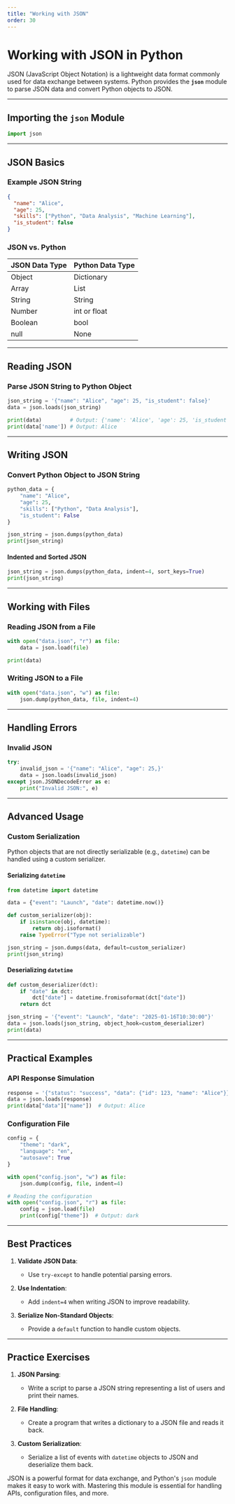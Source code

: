 ```yaml
---
title: "Working with JSON"
order: 30
---
```


# Working with JSON in Python

JSON (JavaScript Object Notation) is a lightweight data format commonly used for data exchange between systems. Python provides the **`json`** module to parse JSON data and convert Python objects to JSON.

---

## Importing the `json` Module
```python
import json
```

---

## JSON Basics

### Example JSON String
```json
{
  "name": "Alice",
  "age": 25,
  "skills": ["Python", "Data Analysis", "Machine Learning"],
  "is_student": false
}
```

### JSON vs. Python

| JSON Data Type | Python Data Type |
|----------------|------------------|
| Object         | Dictionary       |
| Array          | List             |
| String         | String           |
| Number         | int or float     |
| Boolean        | bool             |
| null           | None             |

---

## Reading JSON

### Parse JSON String to Python Object
```python
json_string = '{"name": "Alice", "age": 25, "is_student": false}'
data = json.loads(json_string)

print(data)         # Output: {'name': 'Alice', 'age': 25, 'is_student': False}
print(data['name']) # Output: Alice
```

---

## Writing JSON

### Convert Python Object to JSON String
```python
python_data = {
    "name": "Alice",
    "age": 25,
    "skills": ["Python", "Data Analysis"],
    "is_student": False
}

json_string = json.dumps(python_data)
print(json_string)
```

#### Indented and Sorted JSON
```python
json_string = json.dumps(python_data, indent=4, sort_keys=True)
print(json_string)
```

---

## Working with Files

### Reading JSON from a File
```python
with open("data.json", "r") as file:
    data = json.load(file)

print(data)
```

### Writing JSON to a File
```python
with open("data.json", "w") as file:
    json.dump(python_data, file, indent=4)
```

---

## Handling Errors

### Invalid JSON
```python
try:
    invalid_json = '{"name": "Alice", "age": 25,}'
    data = json.loads(invalid_json)
except json.JSONDecodeError as e:
    print("Invalid JSON:", e)
```

---

## Advanced Usage

### Custom Serialization
Python objects that are not directly serializable (e.g., `datetime`) can be handled using a custom serializer.

#### Serializing `datetime`
```python
from datetime import datetime

data = {"event": "Launch", "date": datetime.now()}

def custom_serializer(obj):
    if isinstance(obj, datetime):
        return obj.isoformat()
    raise TypeError("Type not serializable")

json_string = json.dumps(data, default=custom_serializer)
print(json_string)
```

#### Deserializing `datetime`
```python
def custom_deserializer(dct):
    if "date" in dct:
        dct["date"] = datetime.fromisoformat(dct["date"])
    return dct

json_string = '{"event": "Launch", "date": "2025-01-16T10:30:00"}'
data = json.loads(json_string, object_hook=custom_deserializer)
print(data)
```

---

## Practical Examples

### API Response Simulation
```python
response = '{"status": "success", "data": {"id": 123, "name": "Alice"}}'
data = json.loads(response)
print(data["data"]["name"])  # Output: Alice
```

### Configuration File
```python
config = {
    "theme": "dark",
    "language": "en",
    "autosave": True
}

with open("config.json", "w") as file:
    json.dump(config, file, indent=4)

# Reading the configuration
with open("config.json", "r") as file:
    config = json.load(file)
    print(config["theme"])  # Output: dark
```

---

## Best Practices

1. **Validate JSON Data**:
   - Use `try-except` to handle potential parsing errors.

2. **Use Indentation**:
   - Add `indent=4` when writing JSON to improve readability.

3. **Serialize Non-Standard Objects**:
   - Provide a `default` function to handle custom objects.

---

## Practice Exercises

1. **JSON Parsing**:
   - Write a script to parse a JSON string representing a list of users and print their names.

2. **File Handling**:
   - Create a program that writes a dictionary to a JSON file and reads it back.

3. **Custom Serialization**:
   - Serialize a list of events with `datetime` objects to JSON and deserialize them back.

JSON is a powerful format for data exchange, and Python's `json` module makes it easy to work with. Mastering this module is essential for handling APIs, configuration files, and more.